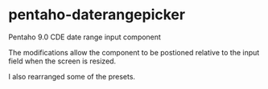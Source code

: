# pentaho-daterangepicker
Pentaho 9.0 CDE date range input component

The modifications allow the component to be postioned relative to the input field when the screen is resized.

I also rearranged some of the presets.
